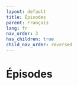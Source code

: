 ```yaml
---
layout: default
title: Épisodes
parent: Français
lang: fr
nav_order: 3
has_children: true
child_nav_order: reversed
---
```


# Épisodes
